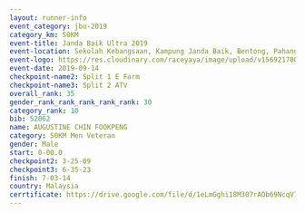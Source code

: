 ```yaml
---
layout: runner-info 
event_category: jbu-2019 
category_km: 50KM 
event-title: Janda Baik Ultra 2019 
event-location: Sekolah Kebangsaan, Kampung Janda Baik, Bentong, Pahang, Malaysia 
event-logo: https://res.cloudinary.com/raceyaya/image/upload/v1569217009/logo/janda-baik_vch1pc.jpg 
event-date: 2019-09-14 
checkpoint-name2: Split 1 E Farm 
checkpoint-name3: Split 2 ATV 
overall_rank: 35
gender_rank_rank_rank_rank_rank: 30
category_rank: 10
bib: 52062
name: AUGUSTINE CHIN FOOKPENG
category: 50KM Men Veteran
gender: Male
start: 0-00.0
checkpoint2: 3-25-09
checkpoint3: 6-35-23
finish: 7-03-14
country: Malaysia
cerrtificate: https://drive.google.com/file/d/1eLmGghi18M307rAOb69NcqV7xf2K5DtP/view?usp=sharing
---
```

